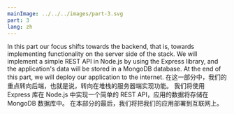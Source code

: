 ```yaml
---
mainImage: ../../../images/part-3.svg
part: 3
lang: zh
---
```


<div class="intro">


In this part our focus shifts towards the backend, that is, towards implementing functionality on the server side of the stack. We will implement a simple REST API in Node.js by using the Express library, and the application's data will be stored in a MongoDB database. At the end of this part, we will deploy our application to the internet.
在这一部分中，我们的重点转向后端，也就是说，转向在堆栈的服务器端实现功能。 我们将使用 Express 库在 Node.js 中实现一个简单的 REST API，应用的数据将存储在 MongoDB 数据库中。 在本部分的最后，我们将把我们的应用部署到互联网上。

</div>

